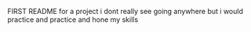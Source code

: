 FIRST README for a project i dont really see going anywhere but i would practice and practice and hone my skills
